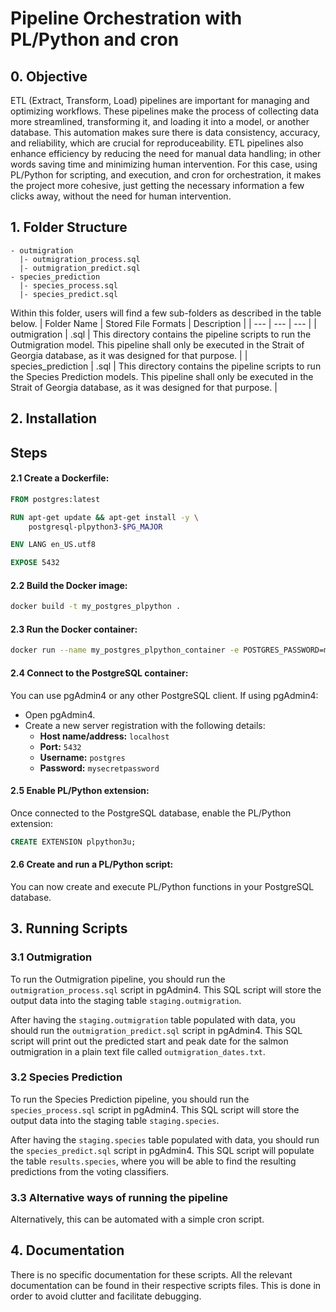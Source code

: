 # Pipeline Orchestration with PL/Python and cron

## 0. Objective

ETL (Extract, Transform, Load) pipelines are important for managing and optimizing workflows. These pipelines make the process of collecting data more streamlined, transforming it, and loading it into a model, or another database. This automation makes sure there is data consistency, accuracy, and reliability, which are crucial for reproduceability. ETL pipelines also enhance efficiency by reducing the need for manual data handling; in other words saving time and minimizing human intervention. For this case, using PL/Python for scripting, and execution, and cron for orchestration, it makes the project more cohesive, just getting the necessary information a few clicks away, without the need for human intervention.

## 1. Folder Structure
```
- outmigration
  |- outmigration_process.sql 
  |- outmigration_predict.sql
- species_prediction
  |- species_process.sql
  |- species_predict.sql

```
Within this folder, users will find a few sub-folders as described in the table below. 
| Folder Name | Stored File Formats | Description |
| --- | --- | --- |
| outmigration | .sql | This directory contains the pipeline scripts to run the Outmigration model. This pipeline shall only be executed in the Strait of Georgia database, as it was designed for that purpose. |
| species_prediction | .sql | This directory contains the pipeline scripts to run the Species Prediction models. This pipeline shall only be executed in the Strait of Georgia database, as it was designed for that purpose. |

## 2. Installation

## Steps

#### 2.1 Create a Dockerfile:
```dockerfile
FROM postgres:latest

RUN apt-get update && apt-get install -y \
    postgresql-plpython3-$PG_MAJOR

ENV LANG en_US.utf8

EXPOSE 5432
```

#### 2.2 Build the Docker image:
```sh
docker build -t my_postgres_plpython .
```

#### 2.3 Run the Docker container:
```sh
docker run --name my_postgres_plpython_container -e POSTGRES_PASSWORD=mysecretpassword -d my_postgres_plpython
```

#### 2.4 Connect to the PostgreSQL container:
You can use pgAdmin4 or any other PostgreSQL client. If using pgAdmin4:
- Open pgAdmin4.
- Create a new server registration with the following details:
    - **Host name/address:** `localhost`
    - **Port:** `5432`
    - **Username:** `postgres`
    - **Password:** `mysecretpassword`

#### 2.5 Enable PL/Python extension:
Once connected to the PostgreSQL database, enable the PL/Python extension:
```sql
CREATE EXTENSION plpython3u;
 ```

#### 2.6 Create and run a PL/Python script:
You can now create and execute PL/Python functions in your PostgreSQL database.



## 3. Running Scripts
### 3.1 Outmigration
To run the Outmigration pipeline, you should run the `outmigration_process.sql` script in pgAdmin4. This SQL script will store the output data into the staging table `staging.outmigration`. 

After having the `staging.outmigration` table populated with data, you should run the `outmigration_predict.sql` script in pgAdmin4. This SQL script will print out the predicted start and peak date for the salmon outmigration in a plain text file called `outmigration_dates.txt`.


### 3.2 Species Prediction
To run the Species Prediction pipeline, you should run the `species_process.sql` script in pgAdmin4. This SQL script will store the output data into the staging table `staging.species`. 

After having the `staging.species` table populated with data, you should run the `species_predict.sql` script in pgAdmin4. This SQL script will populate the table `results.species`, where you will be able to find the resulting predictions from the voting classifiers.

### 3.3 Alternative ways of running the pipeline

Alternatively, this can be automated with a simple cron script.

## 4. Documentation
There is no specific documentation for these scripts.
All the relevant documentation can be found in their respective scripts files. This is done in order to avoid clutter and facilitate debugging.

